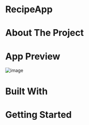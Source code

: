 # RecipeApp

# About The Project


# App Preview
![image](https://github.com/Sandra-Davis/RecipeApp/assets/95069936/64083090-51a6-4dab-ae6b-28438b504ed2)


# Built With

# Getting Started
